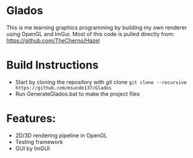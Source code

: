 # Glados
This is me learning graphics programming by building my own renderer using OpenGL and ImGui. Most of this code is pulled directly from: https://github.com/TheCherno/Hazel

# Build Instructions

- Start by cloning the repository with git clone `git clone --recursive https://github.com/msunde137/Glados`
- Run GenerateGlados.bat to make the project files

# Features:

- 2D/3D rendering pipeline in OpenGL
- Testing framework
- GUI by ImGUI
